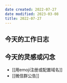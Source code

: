 ```yaml
---
date created: 2022-07-27
date modified: 2023-03-08
title: 2022-07-27
---
```


## 今天的工作日志

## 今天的灵感或闪念

- [[用emoji注册或配置域名]]
- [[微信群公告]]
